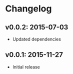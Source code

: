 # Changelog

## v0.0.2: 2015-07-03

- Updated dependencies

## v0.0.1: 2015-11-27

- Initial release

